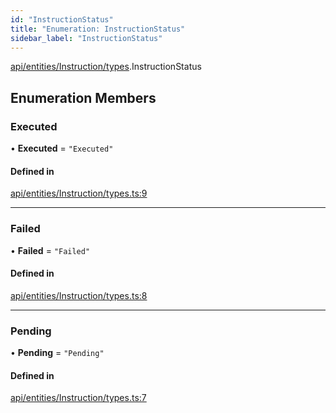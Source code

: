 ```yaml
---
id: "InstructionStatus"
title: "Enumeration: InstructionStatus"
sidebar_label: "InstructionStatus"
---
```


[api/entities/Instruction/types](../../../../../../modules/API/Entities/Instruction/Types/Types.md).InstructionStatus

## Enumeration Members

### Executed

• **Executed** = ``"Executed"``

#### Defined in

[api/entities/Instruction/types.ts:9](https://github.com/PolymeshAssociation/polymesh-sdk/blob/2d3ac2aea/src/api/entities/Instruction/types.ts#L9)

___

### Failed

• **Failed** = ``"Failed"``

#### Defined in

[api/entities/Instruction/types.ts:8](https://github.com/PolymeshAssociation/polymesh-sdk/blob/2d3ac2aea/src/api/entities/Instruction/types.ts#L8)

___

### Pending

• **Pending** = ``"Pending"``

#### Defined in

[api/entities/Instruction/types.ts:7](https://github.com/PolymeshAssociation/polymesh-sdk/blob/2d3ac2aea/src/api/entities/Instruction/types.ts#L7)
